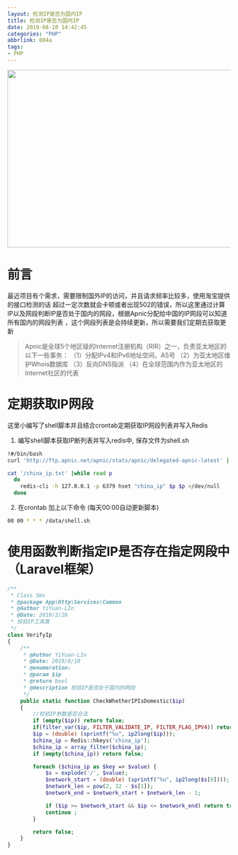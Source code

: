 ```yaml
---
layout: 检测IP是否为国内IP
title: 检测IP是否为国内IP
date: 2019-08-10 14:42:45
categories: "PHP"
abbrlink: 004a
tags: 
- PHP
---
```


<img src="http://images.linyiyuan.top/timg.jpg" style="width:900px;height:400px" />

# 前言
最近项目有个需求，需要限制国外IP的访问，并且请求频率比较多，使用淘宝提供的接口检测的话 超过一定次数就会卡顿或者出现502的错误，所以这里通过计算IP以及网段判断IP是否处于国内的网段，根据Apnic分配给中国的IP网段可以知道所有国内的网段列表 ，这个网段列表是会持续更新，所以需要我们定期去获取更新

>  Apnic是全球5个地区级的Internet注册机构（RIR）之一，负责亚太地区的以下一些事务： 
（1）分配IPv4和IPv6地址空间，AS号 
（2）为亚太地区维护Whois数据库 
（3）反向DNS指派 
（4）在全球范围内作为亚太地区的Internet社区的代表

<!--less-->

# 定期获取IP网段
这里小编写了shell脚本并且结合crontab定期获取IP网段列表并写入Redis

1. 编写shell脚本获取IP断列表并写入redis中, 保存文件为shell.sh
```bash
!#/bin/bash
curl 'http://ftp.apnic.net/apnic/stats/apnic/delegated-apnic-latest' | grep ipv4 | grep CN | awk -F\| '{ printf("%s/%d\n", $4, 32-log($5)/log(2)) }' > /china_ip.txt

cat '/china_ip.txt' |while read p
  do
    redis-cli -h 127.0.0.1 -p 6379 hset "china_ip" $p $p >/dev/null
  done
```

2. 在crontab 加上以下命令 (每天00:00自动更新脚本)
```bash
00 00 * * * /data/shell.sh
```


# 使用函数判断指定IP是否存在指定网段中（Laravel框架）

```php
/**
 * Class Sms
 * @package App\Http\Services\Common
 * @Author YiYuan-LIn
 * @Date: 2019/2/28
 * 校验IP工具类
 */
class VerifyIp
{
    /**
     * @Author YiYuan-LIn
     * @Date: 2019/8/10
     * @enumeration:
     * @param $ip
     * @return bool
     * @description 校验IP是否处于国内的网段
     */
    public static function CheckWhetherIPIsDomestic($ip)
    {
        //校验IP参数是否合法
        if (empty($ip)) return false;
        if(filter_var($ip, FILTER_VALIDATE_IP, FILTER_FLAG_IPV4)) return false;
        $ip = (double) (sprintf("%u", ip2long($ip)));
        $china_ip = Redis::hkeys('china_ip');
        $china_ip = array_filter($china_ip);
        if (empty($china_ip)) return false;

        foreach ($china_ip as $key => $value) {
            $s = explode('/', $value);
            $network_start = (double) (sprintf("%u", ip2long($s[0])));
            $network_len = pow(2, 32 - $s[1]);
            $network_end = $network_start + $network_len - 1;

            if ($ip >= $network_start && $ip <= $network_end) return true;
            continue ;
        }

        return false;
    }
}
```

